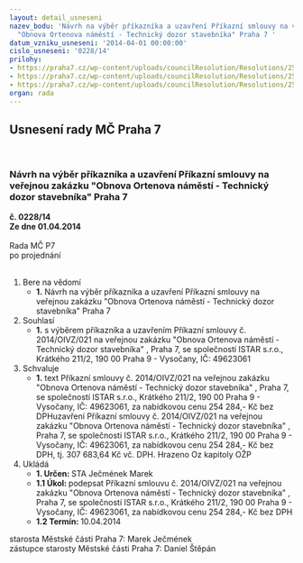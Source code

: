 ```yaml
---
layout: detail_usneseni
nazev_bodu: 'Návrh na výběr příkazníka a uzavření Příkazní smlouvy na veřejnou zakázku
  "Obnova Ortenova náměstí - Technický dozor stavebníka" Praha 7 '
datum_vzniku_usneseni: '2014-04-01 00:00:00'
cislo_usneseni: '0228/14'
prilohy:
- https://praha7.cz/wp-content/uploads/councilResolution/Resolutions/25153/16-14-2.p%c5%99%c3%adkazn%c3%ad_smlouva-_op.doc
- https://praha7.cz/wp-content/uploads/councilResolution/Resolutions/25153/16-14-5._v%c3%bdzva.doc
- https://praha7.cz/wp-content/uploads/councilResolution/Resolutions/25153/16-14-7._obchodn%c3%ad_rejst%c5%99%c3%adk.pdf
organ: rada
---
```

<div id="ucUsn_pList" class="usn">
	<span><h2>Usnesení rady MČ Praha 7 </h2>
<br></span><div class="standBody">
<span><h3>Návrh na výběr příkazníka a uzavření Příkazní smlouvy na veřejnou zakázku "Obnova Ortenova náměstí - Technický dozor stavebníka" Praha 7 </h3></span><div class="center">
		<strong>č. 0228/14</strong><br>
	</div>
<div class="center">
		<strong>Ze dne 01.04.2014</strong><br><br>
	</div>Rada MČ P7<br> po projednání<br><br><ol>
<li>Bere na vědomí<ul><li>
<strong>1.</strong> Návrh na výběr příkazníka a uzavření Příkazní smlouvy na veřejnou zakázku "Obnova Ortenova náměstí - Technický dozor stavebníka" Praha 7 </li></ul>
</li>
<li>Souhlasí<ul><li>
<strong>1.</strong> s výběrem příkazníka a uzavřením Příkazní smlouvy č. 2014/OIVZ/021 na veřejnou zakázku "Obnova Ortenova náměstí - Technický dozor stavebníka" , Praha 7, se společností ISTAR s.r.o., Krátkého 211/2, 190 00 Praha 9 - Vysočany, IČ: 49623061</li></ul>
</li>
<li>Schvaluje<ul><li>
<strong>1.</strong> text Příkazní smlouvy č. 2014/OIVZ/021 na veřejnou zakázku "Obnova Ortenova náměstí - Technický dozor stavebníka" , Praha 7, se společností ISTAR s.r.o., Krátkého 211/2, 190 00 Praha 9 - Vysočany, IČ: 49623061, za nabídkovou cenu 254 284,- Kč bez DPHuzavření Příkazní smlouvy č. 2014/OIVZ/021 na veřejnou zakázku "Obnova Ortenova náměstí - Technický dozor stavebníka" , Praha 7, se společností ISTAR s.r.o., Krátkého 211/2, 190 00 Praha 9 - Vysočany, IČ: 49623061, za nabídkovou cenu 254 284,- Kč bez DPH, tj. 307 683,64  Kč vč. DPH. Hrazeno Oz kapitoly OŽP  </li></ul>
</li>
<li>Ukládá<ul>
<li>
<strong>1. Určen: </strong>STA Ječmének Marek</li>
<li>
<strong>1.1 Úkol: </strong>podepsat Příkazní smlouvu č. 2014/OIVZ/021 na veřejnou zakázku "Obnova Ortenova náměstí - Technický dozor stavebníka" , Praha 7, se společností  ISTAR s.r.o., Krátkého 211/2, 190 00 Praha 9 - Vysočany, IČ: 49623061, za nabídkovou cenu 254 284,- Kč bez DPH</li>
<li>
<strong>1.2 Termín: </strong>10.04.2014</li>
</ul>
</li>
</ol>starosta Městské části Praha 7: Marek Ječmének<br>zástupce starosty Městské části Praha 7: Daniel Štěpán 
</div>
</div>